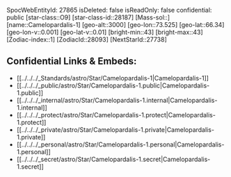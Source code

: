 ﻿---
location: [66.34,-73.525,3000]
type: Star
tags:
- astro/Star

---
SpocWebEntityId: 27865
isDeleted: false
isReadOnly: false
confidential: public
[star-class::O9]
[star-class-id::28187]
[Mass-sol::]
[name::Camelopardalis-1]
[geo-alt::3000]
[geo-lon::73.525]
[geo-lat::66.34]
[geo-lon-v::0.001]
[geo-lat-v::0.01]
[bright-min::43]
[bright-max::43]
[Zodiac-index::1]
[ZodiacId::28093]
[NextStarId::27738]



## Confidential Links & Embeds: 
- [[../../../_Standards/astro/Star/Camelopardalis-1|Camelopardalis-1]] 
- [[../../../_public/astro/Star/Camelopardalis-1.public|Camelopardalis-1.public]] 
- [[../../../_internal/astro/Star/Camelopardalis-1.internal|Camelopardalis-1.internal]] 
- [[../../../_protect/astro/Star/Camelopardalis-1.protect|Camelopardalis-1.protect]] 
- [[../../../_private/astro/Star/Camelopardalis-1.private|Camelopardalis-1.private]] 
- [[../../../_personal/astro/Star/Camelopardalis-1.personal|Camelopardalis-1.personal]] 
- [[../../../_secret/astro/Star/Camelopardalis-1.secret|Camelopardalis-1.secret]]

